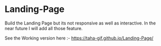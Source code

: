 # Landing-Page

Build the Landing Page but its not responsive as well as interactive. In the near future I will add all those feature.

See the Working version here :-  https://taha-gif.github.io/Landing-Page/
